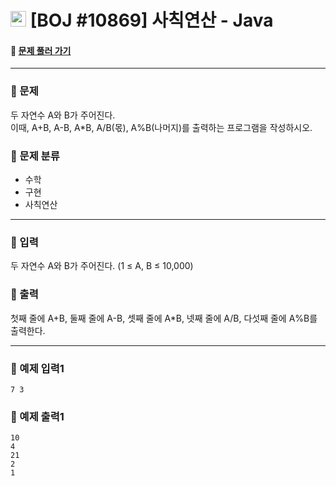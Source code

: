 # <img src="https://d2gd6pc034wcta.cloudfront.net/tier/1-a.svg" width="25" height="25"> [BOJ #10869]  사칙연산 - Java 
#### :link: [문제 풀러 가기](https://www.acmicpc.net/problem/10869)

***
### :seedling: 문제
두 자연수 A와 B가 주어진다.  
이때, A+B, A-B, A*B, A/B(몫), A%B(나머지)를 출력하는 프로그램을 작성하시오.  

### :seedling: 문제 분류
- 수학
- 구현
- 사칙연산
***
### :seedling: 입력
두 자연수 A와 B가 주어진다. (1 ≤ A, B ≤ 10,000) 

### :seedling: 출력
첫째 줄에 A+B, 둘째 줄에 A-B, 셋째 줄에 A*B, 넷째 줄에 A/B, 다섯째 줄에 A%B를 출력한다.


***

### :seedling: 예제 입력1
```
7 3
```

### :seedling: 예제 출력1
```
10
4
21
2
1
```
